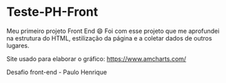 # Teste-PH-Front

Meu primeiro projeto Front End 😄
Foi com esse projeto que me aprofundei na estrutura do HTML, estilização da página e a coletar dados de outros lugares.

Site usado para elaborar o gráfico: https://www.amcharts.com/

Desafio front-end - Paulo Henrique
